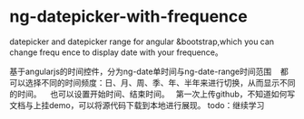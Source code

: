 # ng-datepicker-with-frequence
datepicker and datepicker range for angular &amp;bootstrap,which you can change frequ ence to display date with your frequence。


<tr>
基于angularjs的时间控件，分为ng-date单时间与ng-date-range时间范围
    都可以选择不同的时间频度：日、月、周、季、年、半年来进行切换，从而显示不同的时间。
    也可以设置开始时间、结束时间。
   
 <tr>  
第一次上传github，不知道如何写文档与上挂demo，可以将源代码下载到本地进行展现。
<tr>
todo：继续学习
